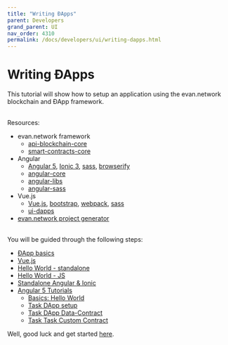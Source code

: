 ```yaml
---
title: "Writing ÐApps"
parent: Developers
grand_parent: UI
nav_order: 4310
permalink: /docs/developers/ui/writing-dapps.html
---
```


# Writing ÐApps
This tutorial will show how to setup an application using the evan.network blockchain and ÐApp framework.

<br>Resources:
  - evan.network framework
    - [api-blockchain-core](https://github.com/evannetwork/api-blockchain-core)
    - [smart-contracts-core](https://github.com/evannetwork/smart-contracts-core)
  - Angular
    - [Angular 5](https://angular.io/), [Ionic 3](https://ionicframework.com/docs/v3/), [sass](https://sass-lang.com/), [browserify](http://browserify.org/)
    - [angular-core](https://github.com/evannetwork/ui-angular-core)
    - [angular-libs](https://github.com/evannetwork/ui-angular-libs)
    - [angular-sass](https://github.com/evannetwork/ui-angular-sass)
  - Vue.js
    - [Vue.js](https://vuejs.org), [bootstrap](https://vuejs.org), [webpack](https://webpack.js.org), [sass](https://sass-lang.com/)
    - [ui-dapps](https://github.com/evannetwork/ui-dapps)
  - [evan.network project generator](/docs/developers/tooling/generator-evan.html)

<br>You will be guided through the following steps:
  - [ÐApp basics](/docs/developers/ui/basics.html)
  - [Vue.js](/docs/developers/ui/vue.html)
  - [Hello World - standalone](/docs/developers/ui/standalone.html)
  - [Hello World - JS](/docs/developers/ui/js-hello-world.html)
  - [Standalone Angular & Ionic](https://github.com/w11k/angular7-evan-network)
  - [Angular 5 Tutorials](/docs/developers/ui/angular/angular.html)
    - [Basics: Hello World](/docs/developers/ui/angular/hello-world.html)
    - [Task DApp setup](/docs/developers/ui/angular/task.html)
    - [Task DApp Data-Contract](/docs/developers/ui/angular/task-data-contract.html)
    - [Task Task Custom Contract](/docs/developers/ui/angular/task-custom-contract.html)

Well, good luck and get started [here](/docs/developers/ui/basics.html).
